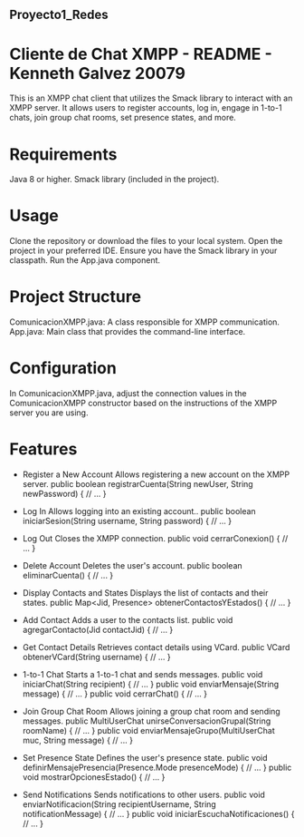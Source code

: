## Proyecto1_Redes
# Cliente de Chat XMPP - README - Kenneth Galvez 20079
This is an XMPP chat client that utilizes the Smack library to interact with an XMPP server. It allows users to register accounts, log in, engage in 1-to-1 chats, join group chat rooms, set presence states, and more.

# Requirements
Java 8 or higher.
Smack library (included in the project).

# Usage
Clone the repository or download the files to your local system.
Open the project in your preferred IDE.
Ensure you have the Smack library in your classpath.
Run the App.java component.

# Project Structure
ComunicacionXMPP.java: A class responsible for XMPP communication.
App.java: Main class that provides the command-line interface.

# Configuration
In ComunicacionXMPP.java, adjust the connection values in the ComunicacionXMPP constructor based on the instructions of the XMPP server you are using.

# Features
- Register a New Account
Allows registering a new account on the XMPP server.
public boolean registrarCuenta(String newUser, String newPassword) {
    // ...
}

- Log In
Allows logging into an existing account..
public boolean iniciarSesion(String username, String password) {
    // ...
}

- Log Out
Closes the XMPP connection.
public void cerrarConexion() {
    // ...
}

- Delete Account
Deletes the user's account.
public boolean eliminarCuenta() {
    // ...
}

- Display Contacts and States
Displays the list of contacts and their states.
public Map<Jid, Presence> obtenerContactosYEstados() {
    // ...
}

- Add Contact
Adds a user to the contacts list.
public void agregarContacto(Jid contactJid) {
    // ...
}

- Get Contact Details
Retrieves contact details using VCard.
public VCard obtenerVCard(String username) {
    // ...
}

- 1-to-1 Chat
Starts a 1-to-1 chat and sends messages.
public void iniciarChat(String recipient) {
    // ...
}
public void enviarMensaje(String message) {
    // ...
}
public void cerrarChat() {
    // ...
}

- Join Group Chat Room
Allows joining a group chat room and sending messages.
public MultiUserChat unirseConversacionGrupal(String roomName) {
    // ...
}
public void enviarMensajeGrupo(MultiUserChat muc, String message) {
    // ...
}

- Set Presence State
Defines the user's presence state.
public void definirMensajePresencia(Presence.Mode presenceMode) {
    // ...
}
public void mostrarOpcionesEstado() {
    // ...
}

- Send Notifications
Sends notifications to other users.
public void enviarNotificacion(String recipientUsername, String notificationMessage) {
    // ...
}
public void iniciarEscuchaNotificaciones() {
    // ...
}





